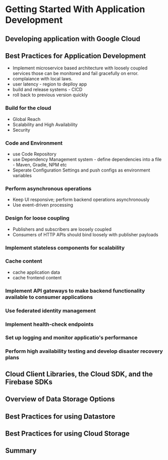 # Getting Started With Application Development

## Developing application with Google Cloud

## Best Practices for Application Development
- Implement microservice based architecture with loosely coupled services those can be monitored and fail gracefully on error.
- complaiance with local laws.
- user latency - region to deplloy app
- build and release systems - CICD
- roll back to previous version quickly

### Build for the cloud
- Global Reach
- Scalability and High Availability
- Security


### Code and Environment
- use Code Repository
- use Dependency Management system - define dependencies into a file - Maven, Gradle, NPM etc
- Seperate Configuration Settings and push configs as environment variables

### Perform asynchronous operations
- Keep UI responsive; perform backend operations asynchronously
- Use event-driven processing

### Design for loose coupling
- Publishers and subscribers are loosely coupled
- Consumers of HTTP APIs should bind loosely with publisher payloads

### Implement stateless components for scalability

### Cache content
- cache application data
- cache frontend content

### Implement API gateways to make backend functionality available to consumer applications

### Use federated identity management

### Implement health-check endpoints

### Set up logging and monitor applicatio's performance

### Perform high availability testing and develop disaster recovery plans


## Cloud Client Libraries, the Cloud SDK, and the Firebase SDKs

## Overview of Data Storage Options

## Best Practices for using Datastore

## Best Practices for using Cloud Storage

## Summary